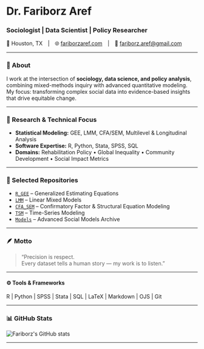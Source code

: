 # Dr. Fariborz Aref  
### Sociologist | Data Scientist | Policy Researcher  

📍 Houston, TX | 🌐 [fariborzaref.com](https://fariborzaref.com) | 📧 fariborz.aref@gmail.com  

---

### 🧭 About  
I work at the intersection of **sociology, data science, and policy analysis**, combining mixed-methods inquiry with advanced quantitative modeling.  
My focus: transforming complex social data into evidence-based insights that drive equitable change.  

---

### 🔬 Research & Technical Focus  
- **Statistical Modeling:** GEE, LMM, CFA/SEM, Multilevel & Longitudinal Analysis  
- **Software Expertise:** R, Python, Stata, SPSS, SQL  
- **Domains:** Rehabilitation Policy • Global Inequality • Community Development • Social Impact Metrics  

---

### 🧩 Selected Repositories  
- [`R_GEE`](https://github.com/fariborzaref/R_GEE) – Generalized Estimating Equations  
- [`LMM`](https://github.com/fariborzaref/LMM) – Linear Mixed Models  
- [`CFA_SEM`](https://github.com/fariborzaref/CFA_SEM) – Confirmatory Factor & Structural Equation Modeling  
- [`TSM`](https://github.com/fariborzaref/TSM) – Time-Series Modeling  
- [`Models`](https://github.com/fariborzaref/Models) – Advanced Social Models Archive  

---

### 🪶 Motto  
> “Precision is respect.  
> Every dataset tells a human story — my work is to listen.”  

---

#### ⚙️ Tools & Frameworks  
R | Python | SPSS | Stata | SQL | LaTeX | Markdown | OJS | Git  

---

### 📊 GitHub Stats
![Fariborz's GitHub stats](https://github-readme-stats.vercel.app/api?username=fariborzaref&show_icons=true&theme=transparent&hide_border=true)

---

